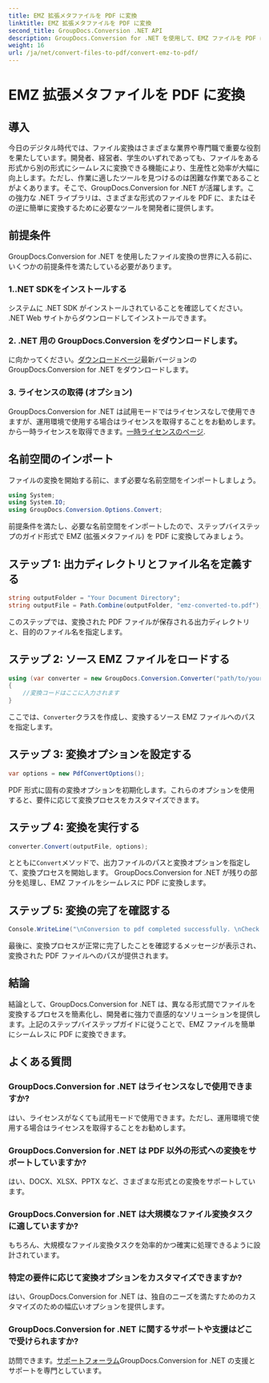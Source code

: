 ```yaml
---
title: EMZ 拡張メタファイルを PDF に変換
linktitle: EMZ 拡張メタファイルを PDF に変換
second_title: GroupDocs.Conversion .NET API
description: GroupDocs.Conversion for .NET を使用して、EMZ ファイルを PDF に簡単に変換します。ファイル変換タスクを簡素化します。
weight: 16
url: /ja/net/convert-files-to-pdf/convert-emz-to-pdf/
---
```


# EMZ 拡張メタファイルを PDF に変換

## 導入
今日のデジタル時代では、ファイル変換はさまざまな業界や専門職で重要な役割を果たしています。開発者、経営者、学生のいずれであっても、ファイルをある形式から別の形式にシームレスに変換できる機能により、生産性と効率が大幅に向上します。ただし、作業に適したツールを見つけるのは困難な作業であることがよくあります。そこで、GroupDocs.Conversion for .NET が活躍します。この強力な .NET ライブラリは、さまざまな形式のファイルを PDF に、またはその逆に簡単に変換するために必要なツールを開発者に提供します。
## 前提条件
GroupDocs.Conversion for .NET を使用したファイル変換の世界に入る前に、いくつかの前提条件を満たしている必要があります。
### 1..NET SDKをインストールする
システムに .NET SDK がインストールされていることを確認してください。 .NET Web サイトからダウンロードしてインストールできます。
### 2. .NET 用の GroupDocs.Conversion をダウンロードします。
に向かってください。[ダウンロードページ](https://releases.groupdocs.com/conversion/net/)最新バージョンの GroupDocs.Conversion for .NET をダウンロードします。
### 3. ライセンスの取得 (オプション)
 GroupDocs.Conversion for .NET は試用モードではライセンスなしで使用できますが、運用環境で使用する場合はライセンスを取得することをお勧めします。から一時ライセンスを取得できます。[一時ライセンスのページ](https://purchase.groupdocs.com/temporary-license/).

## 名前空間のインポート
ファイルの変換を開始する前に、まず必要な名前空間をインポートしましょう。
```csharp
using System;
using System.IO;
using GroupDocs.Conversion.Options.Convert;
```
前提条件を満たし、必要な名前空間をインポートしたので、ステップバイステップのガイド形式で EMZ (拡張メタファイル) を PDF に変換してみましょう。
## ステップ 1: 出力ディレクトリとファイル名を定義する
```csharp
string outputFolder = "Your Document Directory";
string outputFile = Path.Combine(outputFolder, "emz-converted-to.pdf");
```
このステップでは、変換された PDF ファイルが保存される出力ディレクトリと、目的のファイル名を指定します。
## ステップ 2: ソース EMZ ファイルをロードする
```csharp
using (var converter = new GroupDocs.Conversion.Converter("path/to/your/emz/file.emz"))
{
    //変換コードはここに入力されます
}
```
ここでは、`Converter`クラスを作成し、変換するソース EMZ ファイルへのパスを指定します。
## ステップ 3: 変換オプションを設定する
```csharp
var options = new PdfConvertOptions();
```
PDF 形式に固有の変換オプションを初期化します。これらのオプションを使用すると、要件に応じて変換プロセスをカスタマイズできます。
## ステップ 4: 変換を実行する
```csharp
converter.Convert(outputFile, options);
```
とともに`Convert`メソッドで、出力ファイルのパスと変換オプションを指定して、変換プロセスを開始します。 GroupDocs.Conversion for .NET が残りの部分を処理し、EMZ ファイルをシームレスに PDF に変換します。
## ステップ 5: 変換の完了を確認する
```csharp
Console.WriteLine("\nConversion to pdf completed successfully. \nCheck output in {0}", outputFolder);
```
最後に、変換プロセスが正常に完了したことを確認するメッセージが表示され、変換された PDF ファイルへのパスが提供されます。

## 結論
結論として、GroupDocs.Conversion for .NET は、異なる形式間でファイルを変換するプロセスを簡素化し、開発者に強力で直感的なソリューションを提供します。上記のステップバイステップガイドに従うことで、EMZ ファイルを簡単にシームレスに PDF に変換できます。
## よくある質問
### GroupDocs.Conversion for .NET はライセンスなしで使用できますか?
はい、ライセンスがなくても試用モードで使用できます。ただし、運用環境で使用する場合はライセンスを取得することをお勧めします。
### GroupDocs.Conversion for .NET は PDF 以外の形式への変換をサポートしていますか?
はい、DOCX、XLSX、PPTX など、さまざまな形式との変換をサポートしています。
### GroupDocs.Conversion for .NET は大規模なファイル変換タスクに適していますか?
もちろん、大規模なファイル変換タスクを効率的かつ確実に処理できるように設計されています。
### 特定の要件に応じて変換オプションをカスタマイズできますか?
はい、GroupDocs.Conversion for .NET は、独自のニーズを満たすためのカスタマイズのための幅広いオプションを提供します。
### GroupDocs.Conversion for .NET に関するサポートや支援はどこで受けられますか?
訪問できます。[サポートフォーラム](https://forum.groupdocs.com/c/conversion/11)GroupDocs.Conversion for .NET の支援とサポートを専門としています。